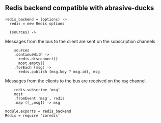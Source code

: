 Redis backend compatible with abrasive-ducks
--------------------------------------------

    redis_backend = (options) ->
      redis = new Redis options

      (sources) ->

Messages from the bus to the client are sent on the subscription channels.

        sources
        .continueWith ->
          redis.disconnect()
          most.empty()
        .forEach (msg) ->
          redis.publish (msg.key ? msg.id), msg

Messages from the clients to the bus are received on the `msg` channel.

        redis.subscribe 'msg'
        most
        .fromEvent 'msg', redis
        .map ([_,msg]) -> msg

    module.exports = redis_backend
    Redis = require 'ioredis'
